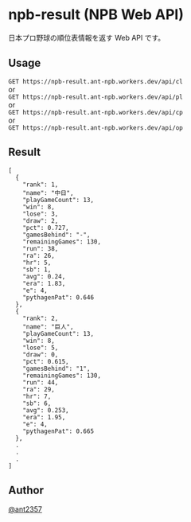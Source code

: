 npb-result (NPB Web API)
===

日本プロ野球の順位表情報を返す Web API です。

## Usage
`GET https://npb-result.ant-npb.workers.dev/api/cl`  
or  
`GET https://npb-result.ant-npb.workers.dev/api/pl`  
or  
`GET https://npb-result.ant-npb.workers.dev/api/cp`  
or  
`GET https://npb-result.ant-npb.workers.dev/api/op`  


## Result
```
[
  {
    "rank": 1,
    "name": "中日",
    "playGameCount": 13,
    "win": 8,
    "lose": 3,
    "draw": 2,
    "pct": 0.727,
    "gamesBehind": "-",
    "remainingGames": 130,
    "run": 38,
    "ra": 26,
    "hr": 5,
    "sb": 1,
    "avg": 0.24,
    "era": 1.83,
    "e": 4,
    "pythagenPat": 0.646
  },
  {
    "rank": 2,
    "name": "巨人",
    "playGameCount": 13,
    "win": 8,
    "lose": 5,
    "draw": 0,
    "pct": 0.615,
    "gamesBehind": "1",
    "remainingGames": 130,
    "run": 44,
    "ra": 29,
    "hr": 7,
    "sb": 6,
    "avg": 0.253,
    "era": 1.95,
    "e": 4,
    "pythagenPat": 0.665
  },
  .
  .
  .
]
```

## Author
[@ant2357](https://twitter.com/ant2357)
